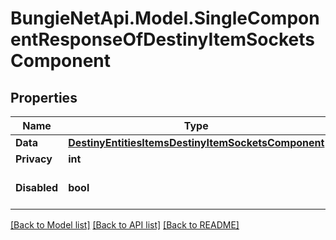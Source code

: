 # BungieNetApi.Model.SingleComponentResponseOfDestinyItemSocketsComponent
## Properties

Name | Type | Description | Notes
------------ | ------------- | ------------- | -------------
**Data** | [**DestinyEntitiesItemsDestinyItemSocketsComponent**](DestinyEntitiesItemsDestinyItemSocketsComponent.md) |  | [optional] 
**Privacy** | **int** |  | [optional] 
**Disabled** | **bool** | If true, this component is disabled. | [optional] 

[[Back to Model list]](../README.md#documentation-for-models) [[Back to API list]](../README.md#documentation-for-api-endpoints) [[Back to README]](../README.md)

